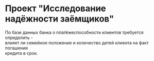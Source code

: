 # Проект "Исследование надёжности заёмщиков"

По базе данных банка о платёжеспособности клиентов требуется определить -  
влияет ли семейное положение и количество детей клиента на факт погашения  
кредита в срок.